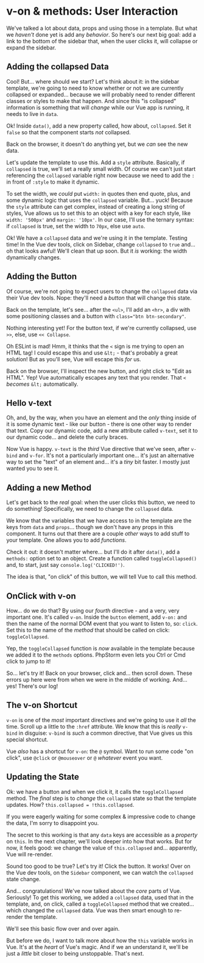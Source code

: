 # v-on & methods: User Interaction

We've talked a lot about data, props and using those in a template. But what
we *haven't* done yet is add any *behavior*. So here's our next big goal: add
a link to the bottom of the sidebar that, when the user clicks it, will collapse
or expand the sidebar.

## Adding the collapsed Data

Cool! But... where should we start? Let's think about it: in the sidebar template,
we're going to need to know whether or not we are currently collapsed or expanded...
because we will probably need to render different classes or styles to make that
happen. And since this "is collapsed" information is something that will *change*
while our Vue app is running, it needs to live in `data`.

Ok! Inside `data()`, add a new property called, how about, `collapsed`. Set it
`false` so that the component starts *not* collapsed.

Back on the browser, it doesn't do anything yet, but we *can* see the new data.

Let's update the template to use this. Add a `style` attribute. Basically, if
`collapsed` is true, we'll set a really small width. Of course we can't just start
referencing the `collapsed` variable right now because we need to add the `:` in
front of `:style` to make it dynamic.

To set the width, we *could* put `width:` in quotes then end quote, plus, and 
some dynamic logic that uses the `collapsed` variable. But... yuck! Because the 
`style` attribute can get complex, instead of creating a long string of styles, 
Vue allows us to set this to an object with a key for each style, like `width: '500px'` 
and `margin: '10px'`. In our case, I'll use the ternary syntax: if `collapsed` is true, 
set the width to `70px`, else use `auto`.

Ok! We have a `collapsed` data and we're using it in the template. Testing time!
In the Vue dev tools, click on Sidebar, change `collapsed` to `true` and...
oh that looks awful! We'll clean that up soon. But it *is* working: the
width dynamically changes.

## Adding the Button

Of course, we're not going to expect users to change the `collapsed` data via
their Vue dev tools. Nope: they'll need a *button* that will change this state.

Back on the template, let's see... after the `<ul>`, I'll add an `<hr>`, a div
with some positioning classes and a button with `class="btn btn-secondary"`.

Nothing interesting yet! For the button text, if we're currently collapsed, use
`>>`, else, use `<< Collapse`.

Oh ESLint is mad! Hmm, it thinks that the `<` sign is me trying to open an HTML
tag! I could escape this and use `&lt;` - that's probably a great solution! But
as you'll see, Vue will escape this *for* us.

Back on the browser, I'll inspect the new button, and right click to "Edit as HTML".
Yep! Vue automatically escapes any text that you render. That `<` *becomes*
`&lt;` automatically.

## Hello v-text

Oh, and, by the way, when you have an element and the *only* thing inside of it
is some dynamic text - like our button - there is one other way to render that
text. Copy our dynamic code, add a new attribute called `v-text`, set it to
our dynamic code... and delete the curly braces.

Now Vue is happy. `v-text` is the *third* Vue directive that we've seen, after
`v-bind` and `v-for`. It's not a particularly important one... it's just an
alternative way to set the "text" of an element and... it's a *tiny* bit faster.
I mostly just wanted you to see it.

## Adding a new Method

Let's get back to the *real* goal: when the user clicks this button, we need to do
something! Specifically, we need to change the `collapsed` data.

We know that the variables that we have access to in the template are the keys
from `data` and `props`... though we don't have any props in this component. It
turns out that there are a couple *other* ways to add stuff to your template.
One allows you to add *functions*.

Check it out: it doesn't matter where... but I'll do it after `data()`, add a
`methods:` option set to an object. Create a function called
`toggleCollapsed()` and, to start, just say `console.log('CLICKED!')`.

The idea is that, "on click" of this button, we will tell Vue to call this method.

## OnClick with v-on

How... do we do that? By using our *fourth* directive - and a very, very important
one. It's called `v-on`. Inside the `button` element, add `v-on:` and then the name
of the normal DOM event that you want to listen to, so: `click`. Set this to the
name of the *method* that should be called on click: `toggleCollapsed`.

Yep, the `toggleCollapsed` function is *now* available in the template because
we added it to the `methods` options. PhpStorm even lets you Ctrl or Cmd click
to jump to it!

So... let's try it! Back on your browser, click and... then scroll down. These
errors up here were from when we were in the middle of working. And... yes!
There's our log!

## The v-on Shortcut

`v-on` is one of the *most* important directives and we're going to use it *all*
the time. Scroll up a little to the `:href` attribute. We know that this is
*really* `v-bind` in disguise: `v-bind` is *such* a common directive, that Vue
gives us this special shortcut.

Vue *also* has a shortcut for `v-on`: the `@` symbol. Want to run some code "on
click", use `@click` or `@mouseover` or `@` *whatever* event you want.

## Updating the State

Ok: we have a button and when we click it, it calls the `toggleCollapsed` method.
The *final* step is to *change* the `collapsed` state so that the template updates.
How? `this.collapsed = !this.collapsed`.

If you were eagerly waiting for some complex & impressive code to change the data,
I'm sorry to disappoint you.

The secret to this working is that any `data` keys are accessible as a *property*
on `this`. In the next chapter, we'll look deeper into how that works. But for now,
it feels good: we change the value of `this.collapsed` and... apparently, Vue
will re-render.

Sound too good to be true? Let's try it! Click the button. It works! Over on the
Vue dev tools, on the `Sidebar` component, we can watch the `collapsed` state change.

And... congratulations! We've now talked about the *core* parts of Vue. Seriously!
To get this working, we added a `collapsed` data, used that in the template, and,
on click, called a `toggleCollapsed` method that we created... which changed the
`collapsed` data. Vue was then smart enough to re-render the template.

We'll see this basic flow over and over again.

But before we do, I want to talk more about how the `this` variable works in
Vue. It's at the *heart* of Vue's magic. And if we an understand it, we'll be
just a *little* bit closer to being unstoppable. That's next.
